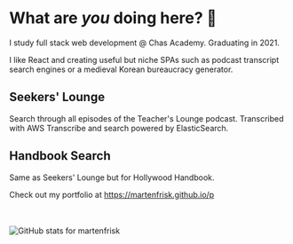 # What are *you* doing here? 🐴

I study full stack web development @ Chas Academy. Graduating in 2021.

I like React and creating useful but niche SPAs such as podcast transcript search engines or a medieval Korean bureaucracy generator. 

## Seekers' Lounge

Search through all episodes of the Teacher's Lounge podcast. Transcribed with AWS Transcribe and search powered by ElasticSearch. 

## Handbook Search

Same as Seekers' Lounge but for Hollywood Handbook. 


Check out my portfolio at https://martenfrisk.github.io/p

<br>
<!--START_SECTION:activity-->
<br>
<img src="https://github-readme-stats.vercel.app/api/?username=martenfrisk&show_icons=true&theme=prussian" alt="GitHub stats for martenfrisk" />

<!--
**martenfrisk/martenfrisk** is a ✨ _special_ ✨ repository because its `README.md` (this file) appears on your GitHub profile.

Here are some ideas to get you started:

- 🔭 I’m currently working on ...
- 🌱 I’m currently learning ...
- 👯 I’m looking to collaborate on ...
- 🤔 I’m looking for help with ...
- 💬 Ask me about ...
- 📫 How to reach me: ...
- 😄 Pronouns: ...
- ⚡ Fun fact: ...
-->
